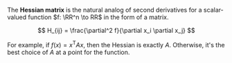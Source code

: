 The **Hessian matrix** is the natural analog of second derivatives for a scalar-valued function $f: \RR^n \to RR$ in the form of a matrix. 

$$
H_{ij} = \frac{\partial^2 f}{\partial x_i \partial x_j}
$$

For example, if $f(x) = x^\mathsf{T}Ax$, then the Hessian is exactly $A$. Otherwise, it's the best choice of $A$ at a point for the function.